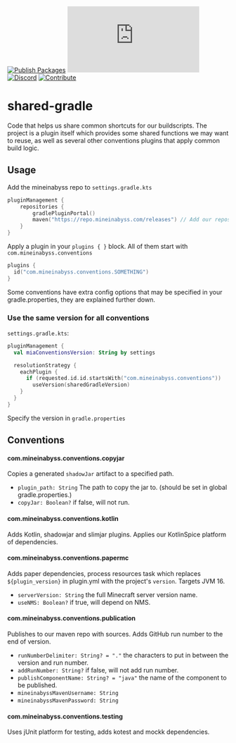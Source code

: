 [![Publish Packages](https://github.com/MineInAbyss/shared-gradle/actions/workflows/publish-packages.yml/badge.svg)](https://github.com/MineInAbyss/shared-gradle/actions/workflows/publish-packages.yml)
[![Maven](https://badgen.net/maven/v/metadata-url/repo.mineinabyss.com/releases/com/mineinabyss/shared-gradle/maven-metadata.xml)](https://repo.mineinabyss.com/releases/com/mineinabyss/shared-gradle)
[![Discord](https://badgen.net/discord/members/QXPCk2y)](https://discord.gg/QXPCk2y)
[![Contribute](https://shields.io/badge/Contribute-e57be5?logo=github%20sponsors&style=flat&logoColor=white)](https://github.com/MineInAbyss/MineInAbyss/wiki/Setup-and-Contribution-Guide)

# shared-gradle

Code that helps us share common shortcuts for our buildscripts. The project is a plugin itself which provides some
shared functions we may want to reuse, as well as several other conventions plugins that apply common build logic.

## Usage

Add the mineinabyss repo to `settings.gradle.kts`
```kotlin
pluginManagement {
    repositories {
        gradlePluginPortal()
        maven("https://repo.mineinabyss.com/releases") // Add our repository to be able to access the plugin
    }
}
```

Apply a plugin in your `plugins { }` block. All of them start with `com.mineinabyss.conventions`

```kotlin
plugins {
  id("com.mineinabyss.conventions.SOMETHING")
}
```

Some conventions have extra config options that may be specified in your gradle.properties, they are explained further down.

### Use the same version for all conventions

`settings.gradle.kts`:
```kotlin
pluginManagement {
  val miaConventionsVersion: String by settings

  resolutionStrategy {
    eachPlugin {
      if (requested.id.id.startsWith("com.mineinabyss.conventions"))
        useVersion(sharedGradleVersion)
    }
  }
}
```

Specify the version in `gradle.properties`

## Conventions

#### com.mineinabyss.conventions.copyjar

Copies a generated `shadowJar` artifact to a specified path.

- `plugin_path: String` The path to copy the jar to. (should be set in global gradle.properties.)
- `copyJar: Boolean?` if false, will not run.

#### com.mineinabyss.conventions.kotlin

Adds Kotlin, shadowjar and slimjar plugins. Applies our KotlinSpice platform of dependencies.

#### com.mineinabyss.conventions.papermc

Adds paper dependencies, process resources task which replaces `${plugin_version}` in plugin.yml with the project's `version`. Targets JVM 16.

- `serverVersion: String` the full Minecraft server version name.
- `useNMS: Boolean?` if true, will depend on NMS.

#### com.mineinabyss.conventions.publication

Publishes to our maven repo with sources. Adds GitHub run number to the end of version.

- `runNumberDelimiter: String? = "."` the characters to put in between the version and run number.
- `addRunNumber: String?` if false, will not add run number.
- `publishComponentName: String? = "java"` the name of the component to be published.
- `mineinabyssMavenUsername: String`
- `mineinabyssMavenPassword: String`

#### com.mineinabyss.conventions.testing

Uses jUnit platform for testing, adds kotest and mockk dependencies.
